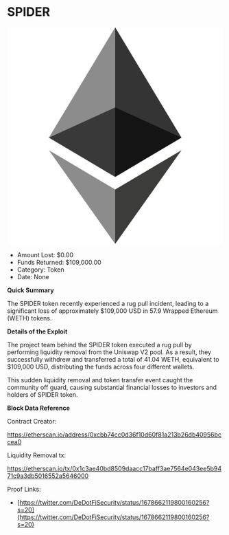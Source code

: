 # SPIDER
![SPIDER](/rektimages/SPIDER-Token-Rug-Pull.png)
- Amount Lost: $0.00
- Funds Returned: $109,000.00
- Category: Token
- Date: None

**Quick Summary**

The SPIDER token recently experienced a rug pull incident, leading to a significant loss of approximately $109,000 USD in 57.9 Wrapped Ethereum (WETH) tokens.

  


 **Details of the Exploit**

The project team behind the SPIDER  token executed a rug pull by performing liquidity removal from the Uniswap V2 pool. As a result, they successfully withdrew and transferred a total of 41.04 WETH, equivalent to $109,000  USD, distributing the funds across four different wallets.

  


This sudden liquidity removal and token transfer event caught the community off guard, causing substantial financial losses to investors and holders of SPIDER token.

  


 **Block Data Reference**

Contract Creator: 

https://etherscan.io/address/0xcbb74cc0d36f10d60f81a213b26db40956bccea0

Liquidity Removal tx:

https://etherscan.io/tx/0x1c3ae40bd8509daacc17baff3ae7564e043ee5b9471c9a3db5016552a5646000


Proof Links:
- [https://twitter.com/DeDotFiSecurity/status/1678662119800160256?s=20](https://twitter.com/DeDotFiSecurity/status/1678662119800160256?s=20)


